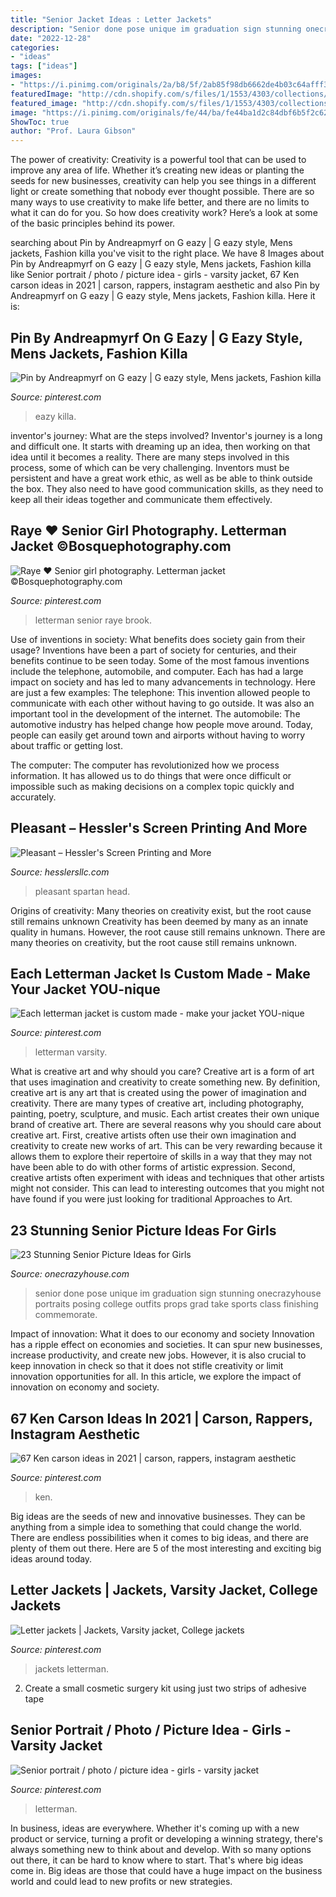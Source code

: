 ```yaml
---
title: "Senior Jacket Ideas : Letter Jackets"
description: "Senior done pose unique im graduation sign stunning onecrazyhouse portraits posing college outfits props grad take sports class finishing commemorate"
date: "2022-12-28"
categories:
- "ideas"
tags: ["ideas"]
images:
- "https://i.pinimg.com/originals/2a/b8/5f/2ab85f98db6662de4b03c64afff34720.jpg"
featuredImage: "http://cdn.shopify.com/s/files/1/1553/4303/collections/Spartan_Head_-_collection_logo_1200x1200.png?v=1518536483"
featured_image: "http://cdn.shopify.com/s/files/1/1553/4303/collections/Spartan_Head_-_collection_logo_1200x1200.png?v=1518536483"
image: "https://i.pinimg.com/originals/fe/44/ba/fe44ba1d2c84dbf6b5f2c62b351d005b.jpg"
ShowToc: true
author: "Prof. Laura Gibson"
---
```



The power of creativity:
Creativity is a powerful tool that can be used to improve any area of life. Whether it’s creating new ideas or planting the seeds for new businesses, creativity can help you see things in a different light or create something that nobody ever thought possible. There are so many ways to use creativity to make life better, and there are no limits to what it can do for you. So how does creativity work? Here’s a look at some of the basic principles behind its power.

	

		
searching about Pin by Andreapmyrf on G eazy | G eazy style, Mens jackets, Fashion killa you've visit to the right place. We have 8 Images about Pin by Andreapmyrf on G eazy | G eazy style, Mens jackets, Fashion killa like Senior portrait / photo / picture idea - girls - varsity jacket, 67 Ken carson ideas in 2021 | carson, rappers, instagram aesthetic and also Pin by Andreapmyrf on G eazy | G eazy style, Mens jackets, Fashion killa. Here it is:
		
    
## Pin By Andreapmyrf On G Eazy | G Eazy Style, Mens Jackets, Fashion Killa

<img loading=lazy src="https://i.pinimg.com/originals/bb/a7/f4/bba7f4a8e7896841e058c2664ba60338.jpg" onerror="this.onerror=null;this.src='https://tse1.mm.bing.net/th?id=OIP.-_jNEcr396En9P8oqtO0zwHaMc&amp;pid=15.1';" alt="Pin by Andreapmyrf on G eazy | G eazy style, Mens jackets, Fashion killa">

_Source: pinterest.com_

>eazy killa. 

	

inventor's journey: What are the steps involved?
Inventor's journey is a long and difficult one. It starts with dreaming up an idea, then working on that idea until it becomes a reality. There are many steps involved in this process, some of which can be very challenging. Inventors must be persistent and have a great work ethic, as well as be able to think outside the box. They also need to have good communication skills, as they need to keep all their ideas together and communicate them effectively.

    
## Raye ♥ Senior Girl Photography. Letterman Jacket ©Bosquephotography.com

<img loading=lazy src="https://i.pinimg.com/736x/83/68/64/836864d83b74d3d32ceaa78d722711fe--letterman-jackets-girl-photography.jpg" onerror="this.onerror=null;this.src='https://tse1.mm.bing.net/th?id=OIP.TsnDpFG-UAn3fC5rySUcigHaKX&amp;pid=15.1';" alt="Raye ♥ Senior girl photography. Letterman jacket ©Bosquephotography.com">

_Source: pinterest.com_

>letterman senior raye brook. 

	

Use of inventions in society: What benefits does society gain from their usage?
Inventions have been a part of society for centuries, and their benefits continue to be seen today. Some of the most famous inventions include the telephone, automobile, and computer. Each has had a large impact on society and has led to many advancements in technology. Here are just a few examples: The telephone: This invention allowed people to communicate with each other without having to go outside. It was also an important tool in the development of the internet.
The automobile: The automotive industry has helped change how people move around. Today, people can easily get around town and airports without having to worry about traffic or getting lost.

The computer: The computer has revolutionized how we process information. It has allowed us to do things that were once difficult or impossible such as making decisions on a complex topic quickly and accurately.

    
## Pleasant – Hessler&#039;s Screen Printing And More

<img loading=lazy src="http://cdn.shopify.com/s/files/1/1553/4303/collections/Spartan_Head_-_collection_logo_1200x1200.png?v=1518536483" onerror="this.onerror=null;this.src='https://tse3.mm.bing.net/th?id=OIP.DXKFtU7SPwzVQG3qVgkw-gHaJS&amp;pid=15.1';" alt="Pleasant – Hessler&#039;s Screen Printing and More">

_Source: hesslersllc.com_

>pleasant spartan head. 

	

Origins of creativity: Many theories on creativity exist, but the root cause still remains unknown
Creativity has been deemed by many as an innate quality in humans. However, the root cause still remains unknown. There are many theories on creativity, but the root cause still remains unknown.

    
## Each Letterman Jacket Is Custom Made - Make Your Jacket YOU-nique

<img loading=lazy src="https://i.pinimg.com/originals/fe/44/ba/fe44ba1d2c84dbf6b5f2c62b351d005b.jpg" onerror="this.onerror=null;this.src='https://tse4.mm.bing.net/th?id=OIP.y6TQXmUueTrdoVpyRRUgKQHaJ4&amp;pid=15.1';" alt="Each letterman jacket is custom made - make your jacket YOU-nique">

_Source: pinterest.com_

>letterman varsity. 

	

What is creative art and why should you care?
Creative art is a form of art that uses imagination and creativity to create something new. By definition, creative art is any art that is created using the power of imagination and creativity. There are many types of creative art, including photography, painting, poetry, sculpture, and music. Each artist creates their own unique brand of creative art.
There are several reasons why you should care about creative art. First, creative artists often use their own imagination and creativity to create new works of art. This can be very rewarding because it allows them to explore their repertoire of skills in a way that they may not have been able to do with other forms of artistic expression. Second, creative artists often experiment with ideas and techniques that other artists might not consider. This can lead to interesting outcomes that you might not have found if you were just looking for traditional Approaches to Art.

    
## 23 Stunning Senior Picture Ideas For Girls

<img loading=lazy src="https://cdn.onecrazyhouse.com/wp-content/uploads/2016/08/im-done-pose.jpg" onerror="this.onerror=null;this.src='https://tse1.mm.bing.net/th?id=OIP.UIW8cDsAzRzD-p6t3AnADQHaLH&amp;pid=15.1';" alt="23 Stunning Senior Picture Ideas for Girls">

_Source: onecrazyhouse.com_

>senior done pose unique im graduation sign stunning onecrazyhouse portraits posing college outfits props grad take sports class finishing commemorate. 

	

Impact of innovation: What it does to our economy and society
Innovation has a ripple effect on economies and societies. It can spur new businesses, increase productivity, and create new jobs. However, it is also crucial to keep innovation in check so that it does not stifle creativity or limit innovation opportunities for all. In this article, we explore the impact of innovation on economy and society.

    
## 67 Ken Carson Ideas In 2021 | Carson, Rappers, Instagram Aesthetic

<img loading=lazy src="https://i.pinimg.com/474x/09/a9/96/09a996780aaebb3f259636be954caffc.jpg" onerror="this.onerror=null;this.src='https://tse4.mm.bing.net/th?id=OIP.JsbikotjJ4lABjQJ_V75jQAAAA&amp;pid=15.1';" alt="67 Ken carson ideas in 2021 | carson, rappers, instagram aesthetic">

_Source: pinterest.com_

>ken. 

	

Big ideas are the seeds of new and innovative businesses. They can be anything from a simple idea to something that could change the world. There are endless possibilities when it comes to big ideas, and there are plenty of them out there. Here are 5 of the most interesting and exciting big ideas around today.

    
## Letter Jackets | Jackets, Varsity Jacket, College Jackets

<img loading=lazy src="https://i.pinimg.com/originals/2a/b8/5f/2ab85f98db6662de4b03c64afff34720.jpg" onerror="this.onerror=null;this.src='https://tse2.mm.bing.net/th?id=OIP.zc6Gi7Ts1UW-ftxgkghm3wHaJ4&amp;pid=15.1';" alt="Letter jackets | Jackets, Varsity jacket, College jackets">

_Source: pinterest.com_

>jackets letterman. 

	

2. Create a small cosmetic surgery kit using just two strips of adhesive tape 

    
## Senior Portrait / Photo / Picture Idea - Girls - Varsity Jacket

<img loading=lazy src="https://i.pinimg.com/originals/cd/d2/89/cdd28937c8a23e76f73d80bb1257703c.jpg" onerror="this.onerror=null;this.src='https://tse4.mm.bing.net/th?id=OIP.vghv3FxJtHcFkLE7Wq0bjAHaLG&amp;pid=15.1';" alt="Senior portrait / photo / picture idea - girls - varsity jacket">

_Source: pinterest.com_

>letterman. 

	

In business, ideas are everywhere. Whether it's coming up with a new product or service, turning a profit or developing a winning strategy, there's always something new to think about and develop. With so many options out there, it can be hard to know where to start. That's where big ideas come in. Big ideas are those that could have a huge impact on the business world and could lead to new profits or new strategies.


